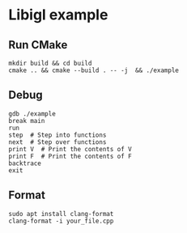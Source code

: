 # Libigl example

## Run CMake
```
mkdir build && cd build
cmake .. && cmake --build . -- -j  && ./example
```

## Debug
```
gdb ./example
break main
run
step  # Step into functions
next  # Step over functions
print V  # Print the contents of V
print F  # Print the contents of F
backtrace
exit
```

## Format

```
sudo apt install clang-format
clang-format -i your_file.cpp
```
